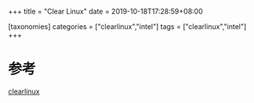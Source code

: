 +++
title = "Clear Linux"
date =  2019-10-18T17:28:59+08:00

[taxonomies]
categories = ["clearlinux","intel"]
tags = ["clearlinux","intel"]
+++



# 参考
[clearlinux](https://clearlinux.org/)
